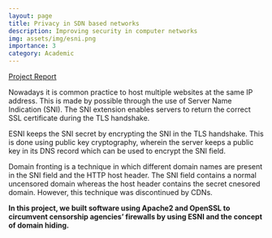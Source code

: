 ```yaml
---
layout: page
title: Privacy in SDN based networks
description: Improving security in computer networks
img: assets/img/esni.png
importance: 3
category: Academic
---
```


[Project Report](/assets/pdf/esni.pdf)

Nowadays it is common practice to host multiple websites at the same IP address. This is made by possible through the use of Server Name Indication (SNI). The SNI extension enables servers to return the correct SSL certificate during the TLS handshake. 

ESNI keeps the SNI secret by encrypting the SNI in the TLS handshake. This is done using public key cryptography, wherein the server keeps a public key in its DNS record which can be used to encrypt the SNI field. 

Domain fronting is a technique in which different domain names are present in the SNI field and the HTTP host header. The SNI field contains a normal uncensored domain whereas the host header contains the secret cnesored domain. However, this technique was discontinued by CDNs.

**In this project, we built software using Apache2 and OpenSSL to circumvent censorship agencies’ firewalls by using ESNI and the concept of domain hiding.**

